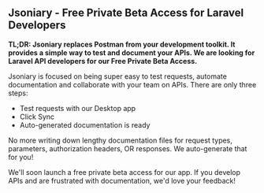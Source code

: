## Jsoniary - Free Private Beta Access for Laravel Developers

**TL;DR: Jsoniary replaces Postman from your development toolkit. It provides a simple way to test and document your APIs. We are looking for Laravel API developers for our Free Private Beta Access.**

Jsoniary is focused on being super easy to test requests, automate documentation and collaborate with your team on APIs. There are only three steps:

- Test requests with our Desktop app
- Click Sync
- Auto-generated documentation is ready

No more writing down lengthy documentation files for request types, parameters, authorization headers, OR responses. We auto-generate that for you!

We'll soon launch a free private beta access for our app. If you develop APIs and are frustrated with documentation, we'd love your feedback!
